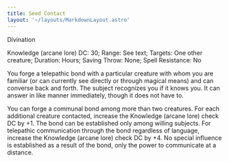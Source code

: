 ```yaml
---
title: Seed Contact
layout: '~/layouts/MarkdownLayout.astro'
---
```

Divination

Knowledge (arcane lore) DC: 30; Range: See text; Targets: One other creature;
Duration: Hours; Saving Throw: None; Spell Resistance: No

You forge a telepathic bond with a particular creature with whom you are
familiar (or can currently see directly or through magical means) and can
converse back and forth. The subject recognizes you if it knows you. It can
answer in like manner immediately, though it does not have to.

You can forge a communal bond among more than two creatures. For each
additional creature contacted, increase the Knowledge (arcane lore) check DC
by +1. The bond can be established only among willing subjects. For telepathic
communication through the bond regardless of language, increase the Knowledge
(arcane lore) check DC by +4. No special influence is established as a result
of the bond, only the power to communicate at a distance.

